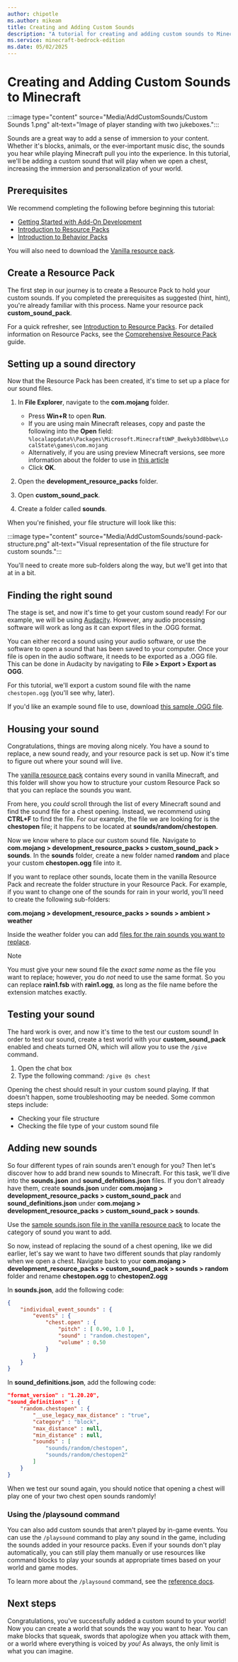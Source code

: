 ```yaml
---
author: chipotle
ms.author: mikeam
title: Creating and Adding Custom Sounds 
description: "A tutorial for creating and adding custom sounds to Minecraft: Bedrock Edition"
ms.service: minecraft-bedrock-edition
ms.date: 05/02/2025
---
```


# Creating and Adding Custom Sounds to Minecraft

:::image type="content" source="Media/AddCustomSounds/Custom Sounds 1.png" alt-text="Image of player standing with two jukeboxes.":::

Sounds are a great way to add a sense of immersion to your content. Whether it's blocks, animals, or the ever-important music disc, the sounds you hear while playing Minecraft pull you into the experience. In this tutorial, we'll be adding a custom sound that will play when we open a chest, increasing the immersion and personalization of your world.

## Prerequisites

We recommend completing the following before beginning this tutorial:

- [Getting Started with Add-On Development](GettingStarted.md)
- [Introduction to Resource Packs](ResourcePack.md)
- [Introduction to Behavior Packs](BehaviorPack.md)

You will also need to download the [Vanilla resource pack](https://aka.ms/resourcepacktemplate).

## Create a Resource Pack

The first step in our journey is to create a Resource Pack to hold your custom sounds. If you completed the prerequisites as suggested (hint, hint), you're already familiar with this process. Name your resource pack **custom_sound_pack**.

For a quick refresher, see [Introduction to Resource Packs](ResourcePack.md). For detailed information on Resource Packs, see the [Comprehensive Resource Pack](ComprehensivePackContents.md) guide.

## Setting up a sound directory

Now that the Resource Pack has been created, it's time to set up a place for our sound files.

1. In **File Explorer**, navigate to the **com.mojang** folder.

     - Press **Win+R** to open **Run**.
     - If you are using main Minecraft releases, copy and paste the following into the **Open** field: `%localappdata%\Packages\Microsoft.MinecraftUWP_8wekyb3d8bbwe\LocalState\games\com.mojang`
     - Alternatively, if you are using preview Minecraft versions, see more information about the folder to use in [this article](./GDKPCProjectFolder.md)
     - Click **OK**.

2. Open the **development_resource_packs** folder.
3. Open **custom_sound_pack**.
4. Create a folder called **sounds**.

When you're finished, your file structure will look like this:

:::image type="content" source="Media/AddCustomSounds/sound-pack-structure.png" alt-text="Visual representation of the file structure for custom sounds.":::

You'll need to create more sub-folders along the way, but we'll get into that at in a bit.

## Finding the right sound

The stage is set, and now it's time to get your custom sound ready! For our example, we will be using [Audacity](https://www.audacityteam.org/). However, any audio processing software will work as long as it can export files in the .OGG format.

You can either record a sound using your audio software, or use the software to open a sound that has been saved to your computer. Once your file is open in the audio software, it needs to be exported as a .OGG file. This can be done in Audacity by navigating to **File > Export > Export as OGG**.

For this tutorial, we'll export a custom sound file with the name `chestopen.ogg` (you'll see why, later).

If you'd like an example sound file to use, download [this sample .OGG file](https://github.com/microsoft/minecraft-samples/tree/main/custom_sounds).

## Housing your sound

Congratulations, things are moving along nicely. You have a sound to replace, a new sound ready, and your resource pack is set up. Now it's time to figure out where your sound will live.

The [vanilla resource pack](https://github.com/Mojang/bedrock-samples/tree/main/resource_pack/sounds) contains every sound in vanilla Minecraft, and this folder will show you how to structure your custom Resource Pack so that you can replace the sounds you want.

From here, you _could_ scroll through the list of every Minecraft sound and find the sound file for a chest opening. Instead, we recommend using **CTRL+F** to find the file. For our example, the file we are looking for is the **chestopen** file; it happens to be located at **sounds/random/chestopen**.

Now we know where to place our custom sound file. Navigate to **com.mojang > development_resource_packs > custom_sound_pack > sounds**. In the **sounds** folder, create a new folder named **random** and place your custom **chestopen.ogg** file into it.

If you want to replace other sounds, locate them in the vanilla Resource Pack and recreate the folder structure in your Resource Pack. For example, if you want to change one of the sounds for rain in your world, you'll need to create the following sub-folders:

**com.mojang > development_resource_packs > sounds > ambient > weather**

Inside the weather folder you can add [files for the rain sounds you want to replace](https://github.com/Mojang/bedrock-samples/tree/main/resource_pack/sounds/ambient/weather).

>[!NOTE]
> You must give your new sound file the _exact same name_ as the file you want to replace; however, you do _not_ need to use the same format. So you can replace **rain1.fsb** with **rain1.ogg**, as long as the file name before the extension matches exactly.

## Testing your sound

The hard work is over, and now it's time to the test our custom sound! In order to test our sound, create a test world with your **custom_sound_pack** enabled and cheats turned ON, which will allow you to use the `/give` command.

1. Open the chat box
1. Type the following command: `/give @s chest`

Opening the chest should result in your custom sound playing. If that doesn't happen, some troubleshooting may be needed. Some common steps include:

- Checking your file structure
- Checking the file type of your custom sound file

## Adding new sounds

So four different types of rain sounds aren't enough for you? Then let's discover how to add brand new sounds to Minecraft. For this task, we'll dive into the **sounds.json** and **sound_defnitions.json** files. If you don't already have them, create **sounds.json** under **com.mojang > development_resource_packs > custom_sound_pack** and **sound_definitions.json** under **com.mojang > development_resource_packs > custom_sound_pack > sounds**.

Use the [sample sounds.json file in the vanilla resource pack](https://github.com/Mojang/bedrock-samples/blob/main/resource_pack/sounds/sound_definitions.json) to locate the category of sound you want to add.

So now, instead of replacing the sound of a chest opening, like we did earlier, let's say we want to have two different sounds that play randomly when we open a chest. Navigate back to your **com.mojang > development_resource_packs > custom_sound_pack > sounds > random** folder and rename **chestopen.ogg** to **chestopen2.ogg**

In **sounds.json**, add the following code:

```json
{
    "individual_event_sounds" : {
        "events" : {
            "chest.open" : {
                "pitch" : [ 0.90, 1.0 ],
                "sound" : "random.chestopen",
                "volume" : 0.50
            }
        }
    }
}
```

In **sound_definitions.json**, add the following code:

```json
"format_version" : "1.20.20",
"sound_definitions" : {
    "random.chestopen" : {
        "__use_legacy_max_distance" : "true",
        "category" : "block",
        "max_distance" : null,
        "min_distance" : null,
        "sounds" : [ 
            "sounds/random/chestopen",
            "sounds/random/chestopen2"
        ]
    }
}
```

When we test our sound again, you should notice that opening a chest will play one of your two chest open sounds randomly!

### Using the /playsound command

You can also add custom sounds that aren't played by in-game events. You can use the `/playsound` command to play any sound in the game, including the sounds added in your resource packs. Even if your sounds don't play automatically, you can still play them manually or use resources like command blocks to play your sounds at appropriate times based on your world and game modes.

To learn more about the `/playsound` command, see the [reference docs](../Commands/commands/playsound.md).

## Next steps

Congratulations, you've successfully added a custom sound to your world! Now you can create a world that sounds the way you want to hear. You can make blocks that squeak, swords that apologize when you attack with them, or a world where everything is voiced by _you!_ As always, the only limit is what you can imagine.
